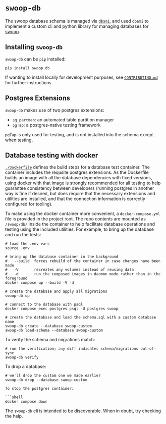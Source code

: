 # `swoop-db`

The swoop database schema is managed via
[`dbami`](https://github.com/element84/dbami), and used `dbami` to implement a
custom cli and python library for managing databases for
[swoop](https://github.com/element84/swoop).

## Installing `swoop-db`

`swoop-db` can be `pip` installed:

```shell
pip install swoop.db
```

If wanting to install locally for development purposes, see
[`CONTRIBUTING.md`](./CONTRIBUTING.md) for further instructions.

## Postgres Extensions

`swoop-db` makes use of two postgres extensions:

* `pg_partman`: an automated table partition manager
* `pgTap`: a postgres-native testing framework

`pgTap` is only used for testing, and is not installed into the schema except
when testing.

## Database testing with docker

[`./Dockerfile`](./Dockerfile) defines the build steps for a database test
container. The container includes the requsite postgres extensions. As the
Dockerfile builds an image with all the database dependencies with fixed
versions, using docker with that image is strongly recommended for all testing
to help guarantee consistency between developers (running postgres in another
way is fine if desired, but does require that the necessary extensions and
utilities are installed, and that the connection information is correctly
configured for tooling).

To make using the docker container more convenient, a `docker-compose.yml` file
is provided in the project root. The repo contents are mounted as `/swoop/db/`
inside the container to help facilitate database operations and testing using
the included utilities. For example, to bring up the database and run the
tests:

```shell
# load the .env vars
source .env

# bring up the database container in the background
#   --build  forces rebuild of the container in case changes have been made
#   -V       recreates any volumes instead of reusing data
#   -d       run the composed images in daemon mode rather than in the foreground
docker compose up --build -V -d

# create the database and apply all migrations
swoop-db up

# connect to the database with psql
docker compose exec postgres psql -U postgres swoop

# create the database and load the schema.sql with a custom database name
swoop-db create --database swoop-custom
swoop-db load-schema --database swoop-custom
```

To verify the schema and migrations match:

```shell
# run the verification; any diff indicates schema/migrations out-of-sync
swoop-db verify
```

To drop a database:

```shell
# we'll drop the custom one we made earlier
swoop-db drop --database swoop-custom

To stop the postgres container:

```shell
docker compose down
```

The `swoop-db` cli is intended to be discoverable. When in doubt, try checking
the help.
